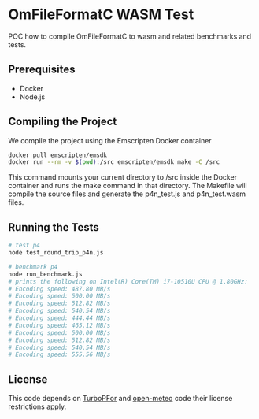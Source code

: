# OmFileFormatC WASM Test

POC how to compile OmFileFormatC to wasm and related benchmarks and tests.

## Prerequisites

- Docker
- Node.js

## Compiling the Project

We compile the project using the Emscripten Docker container

```sh
docker pull emscripten/emsdk
docker run --rm -v $(pwd):/src emscripten/emsdk make -C /src
```

This command mounts your current directory to /src inside the Docker container and runs the make command in that directory. The Makefile will compile the source files and generate the p4n_test.js and p4n_test.wasm files.

## Running the Tests

```sh
# test p4
node test_round_trip_p4n.js

# benchmark p4
node run_benchmark.js
# prints the following on Intel(R) Core(TM) i7-10510U CPU @ 1.80GHz:
# Encoding speed: 487.80 MB/s
# Encoding speed: 500.00 MB/s
# Encoding speed: 512.82 MB/s
# Encoding speed: 540.54 MB/s
# Encoding speed: 444.44 MB/s
# Encoding speed: 465.12 MB/s
# Encoding speed: 500.00 MB/s
# Encoding speed: 512.82 MB/s
# Encoding speed: 540.54 MB/s
# Encoding speed: 555.56 MB/s
```

## License

This code depends on [TurboPFor](https://github.com/powturbo/TurboPFor-Integer-Compression) and [open-meteo](https://github.com/open-meteo/open-meteo) code their license restrictions apply.
